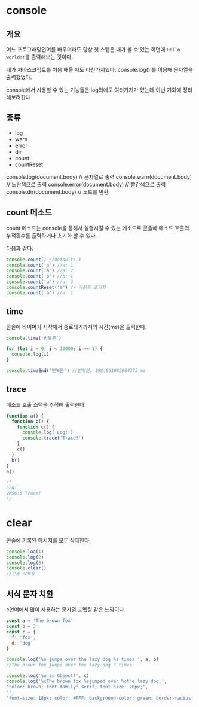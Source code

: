 # console

## 개요

어느 프로그래밍언어를 배우더라도 항상 첫 스텝은 내가 볼 수 있는 화면에 `Hello world!!`를 출력해보는 것이다.

내가 자바스크립트를 처음 배울 때도 마찬가지였다. console.log() 를 이용해 문자열을 출력했었다.

console에서 사용할 수 있는 기능들은 log외에도 여러가지가 있는데 이번 기회에 정리해보려한다.

## 종류

* log
* warn
* error
* dir
* count
* countReset

console.log(document.body) // 문자열로 출력
console.warn(document.body) // 노란색으로 출력
console.error(document.body) // 빨간색으로 출력
console.dir(document.body) // 노드를 반환

## count 메소드

count 메소드는 console을 통해서 실행시킬 수 있는 메소드로 콘솔에 메소드 호출의 누적횟수를 출력하거나 초기화 할 수 있다.

다음과 같다.
```js
console.count() //default: 1
console.count('a') //a: 1
console.count('a') //a: 2
console.count('b') //b: 1
console.count('a') //a: 3
console.countReset('a') // 카운트 초기화
console.count('a') //a: 1
```

## time

콘솔에 타이머가 시작해서 종료되기까지의 시간(ms)을 출력한다.

```js
console.time('반복문')

for (let i = 0; i < 10000; i += 1) {
  console.log(i)
}

console.timeEnd('반복문') //반복문: 198.861083984375 ms
```

## trace

메소드 호출 스택을 추적해 출력한다.

```js
function a() {
  function b() {
    function c() {
      console.log('Log!')
      console.trace('Trace!')
    }
    c()
  }
  b()
}
a()

/*
Log!
VM56:5 Trace!
*/
```

# clear

콘솔에 기록된 메시지를 모두 삭제한다.

```js
console.log(1)
console.log(2)
console.log(3)
console.clear()
//콘솔 삭제됨
```

## 서식 문자 치환

c언어에서 많이 사용하는 문자열 포멧팅 같은 느낌이다.

```js
const a = 'The brown fox'
const b = 3
const c = {
  f: 'fox',
  d: 'dog'
}

console.log('%s jumps over the lazy dog %s times.', a, b)
//The brown fox jumps over the lazy dog 3 times.

console.log('%o is Object!', c)
console.log('%cThe brown fox %sjumped over %cthe lazy dog.',
'color: brown; font-family: serif; font-size: 20px;',
'',
'font-size: 18px; color: #FFF; background-color: green; border-radius: 4px;')
```
